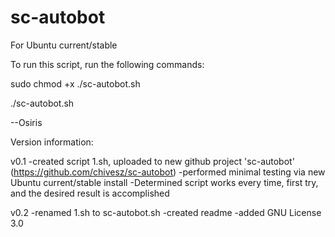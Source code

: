 # sc-autobot
For Ubuntu current/stable

To run this script, run the following commands:

sudo chmod +x ./sc-autobot.sh

./sc-autobot.sh


--Osiris

Version information:

v0.1
-created script 1.sh, uploaded to new github project 'sc-autobot' (https://github.com/chivesz/sc-autobot)
-performed minimal testing via new Ubuntu current/stable install
-Determined script works every time, first try, and the desired result is accomplished

v0.2
-renamed 1.sh to sc-autobot.sh
-created readme
-added GNU License 3.0
